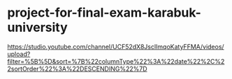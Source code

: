# project-for-final-exam-karabuk-university
https://studio.youtube.com/channel/UCF52dX8JsclImqoKatyFFMA/videos/upload?filter=%5B%5D&sort=%7B%22columnType%22%3A%22date%22%2C%22sortOrder%22%3A%22DESCENDING%22%7D
